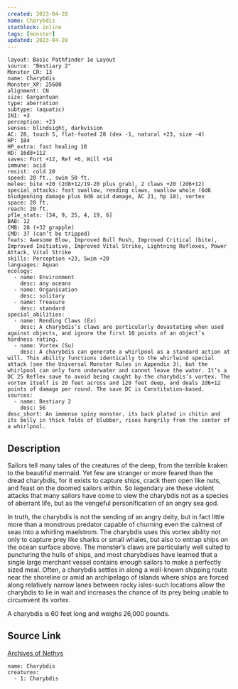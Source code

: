 ```yaml
---
created: 2023-04-28
name: Charybdis
statblock: inline
tags: [monster]
updated: 2023-04-28
---
```

```statblock
layout: Basic Pathfinder 1e Layout
source: "Bestiary 2"
Monster_CR: 13
name: Charybdis
Monster_XP: 25600
alignment: CN
size: Gargantuan
type: aberration
subtype: (aquatic)
INI: +3
perception: +23
senses: blindsight, darkvision
AC: 28, touch 5, flat-footed 28 (dex -1, natural +23, size -4)
HP: 184
HP_extra: fast healing 10
HD: 16d8+112
saves: Fort +12, Ref +6, Will +14
immune: acid
resist: cold 20
speed: 20 ft., swim 50 ft.
melee: bite +20 (2d8+12/19-20 plus grab), 2 claws +20 (2d6+12)
special_attacks: fast swallow, rending claws, swallow whole (6d6 bludgeoning damage plus 6d6 acid damage, AC 21, hp 18), vortex
space: 20 ft.
reach: 20 ft.
pf1e_stats: [34, 9, 25, 4, 19, 6]
BAB: 12
CMB: 28 (+32 grapple)
CMD: 37 (can’t be tripped)
feats: Awesome Blow, Improved Bull Rush, Improved Critical (bite), Improved Initiative, Improved Vital Strike, Lightning Reflexes, Power Attack, Vital Strike
skills: Perception +23, Swim +20
languages: Aquan
ecology:
  - name: Environment
    desc: any oceans
  - name: Organisation
    desc: solitary
  - name: Treasure
    desc: standard
special_abilities:
  - name: Rending Claws (Ex)
    desc: A charybdis’s claws are particularly devastating when used against objects, and ignore the first 10 points of an object’s hardness rating.
  - name: Vortex (Su)
    desc: A charybdis can generate a whirlpool as a standard action at will. This ability functions identically to the whirlwind special attack (see the Universal Monster Rules in Appendix 3), but the whirlpool can only form underwater and cannot leave the water. It’s a DC 25 Reflex save to avoid being caught by the charybdis’s vortex. The vortex itself is 20 feet across and 120 feet deep, and deals 2d6+12 points of damage per round. The save DC is Constitution-based.
sources:
  - name: Bestiary 2
    desc: 56
desc_short: An immense spiny monster, its back plated in chitin and its belly in thick folds of blubber, rises hungrily from the center of a whirlpool. 
```
## Description
Sailors tell many tales of the creatures of the deep, from the terrible kraken to the beautiful mermaid. Yet few are stranger or more feared than the dread charybdis, for it exists to capture ships, crack them open like nuts, and feast on the doomed sailors within. So legendary are these violent attacks that many sailors have come to view the charybdis not as a species of aberrant life, but as the vengeful personification of an angry sea god. 

In truth, the charybdis is not the sending of an angry deity, but in fact little more than a monstrous predator capable of churning even the calmest of seas into a whirling maelstrom. The charybdis uses this vortex ability not only to capture prey like sharks or small whales, but also to entrap ships on the ocean surface above. The monster’s claws are particularly well suited to puncturing the hulls of ships, and most charybdises have learned that a single large merchant vessel contains enough sailors to make a perfectly sized meal. Often, a charybdis settles in along a well-known shipping route near the shoreline or amid an archipelago of islands where ships are forced along relatively narrow lanes between rocky isles-such locations allow the charybdis to lie in wait and increases the chance of its prey being unable to circumvent its vortex. 

A charybdis is 60 feet long and weighs 26,000 pounds.
## Source Link
[Archives of Nethys](https://aonprd.com/MonsterDisplay.aspx?ItemName=Charybdis)
```encounter-table
name: Charybdis
creatures:
  - 1: Charybdis
```
